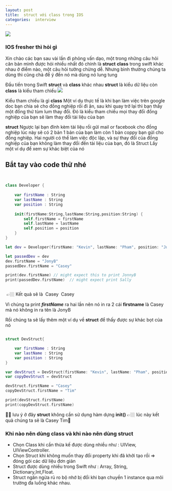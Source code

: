 ```yaml
---
layout: post
title:  struct với class trong IOS 
categories:  interview
---
```


![](https://miro.medium.com/max/2608/1*FYVuUmJMom0ktCneMGxNmQ.png)

### IOS fresher thì hỏi gì 
Xin chào các bạn sau vài lần đi phỏng vấn dạo, một trong những câu hỏi căn bản mình được hỏi nhiều nhất đó chính là **struct**  **class**  trong swift khác nhau ở điểm nào,  một câu hỏi tưởng chừng dễ. Nhưng bình thường chúng ta dùng thì cũng chả để ý đến nó  mà dùng nó lung tung 

Đầu tiền trong Swift  **struct** và **class** khác nhau **struct** là kiểu dữ liệu còn **class** là kiểu tham chiếu 
![](https://miro.medium.com/max/1226/1*37Itex_pCsEW62HKKZB6CQ.jpeg)

Kiểu tham chiếu là gì 
**class** Một ví dụ thực tế là khi bạn làm việc trên google doc bạn chia sẻ cho đồng nghiệp rồi đi ăn, sau khi quay trở lại thì bạn thấy một đống thứ tùm lum thay đổi. Đó là kiểu tham chiếu 
mọi thay đổi  đồng nghiệp của bạn sẽ làm thay đổi tài liệu của bạn 

**struct** Ngược lại bạn đính kèm tài liệu rồi gửi mail or facebook cho đồng nghiệp lúc này sẽ có 2 bản 1 bản của bạn làm còn 1 bản coppy bạn gửi cho đồng nghiệp. Hai  người có thể làm việc độc lập, và sự thay đổi của đồng nghiệp của bạn không làm thay đổi đến tài liệu của bạn, đó là Struct 
Lấy một ví dụ để xem sự khác biệt của nó 

## Bắt tay vào code thử nhé 

``` swift


class Developer {
    
    var firstName : String
    var lastName : String
    var position : String
    
    init(firstName:String,lastName:String,position:String) {
        self.firstName = firstName
        self.lastName = lastName
        self.position = position
    }
}

let dev = Developer(firstName: "Kevin", lastName: "Pham", position: "Junior")

let passedDev = dev
dev.firstName = "JonyB"
passedDev.firstName = "Casey"

print(dev.firstName) // might expect this to print JonnyB
print(passedDev.firstName)  // might expect print Sally



```

 👉🏼 Kết quả sẽ là 
 Casey
 Casey

Vì chúng ta print ***firstName*** ra hai lần nên nó in ra 2 cái **firstname** là Casey mà nó không in ra tên là JonyB

Rồi chúng ta sẽ lấy thêm một ví dụ về **struct** để thấy được sự khác bọt của nó 


``` swift 

struct DevStruct{

    var firstName : String
    var lastName : String
    var position : String
}

var devStruct = DevStruct(firstName: "Kevin", lastName: "Pham", position: "Junior")
var copyDevStruct = devStruct

devStruct.firstName = "Casey"
copyDevStruct.firstName = "Tim"

print(devStruct.firstName)
print(copyDevStruct.firstName)


```
👨‍⚖️ lưu ý ở đây **struct** không cần sử dụng hàm dựng **init()**
👉🏼 lúc này kết quả chúng ta sẽ là 
Casey
Tim🤯


### Khi nào nên dùng **class**  và khi nào nên dùng **struct**

* Chọn Class khi cần thừa kế được dùng nhiều như : UIView, UIViewController.
* Chọn Struct khi không muốn thay đổi property khi đã khởi tạo rồi => đóng gói các dữ liệu đơn giản
* Struct được dùng nhiều trong Swift như : Array, String, Dictionary,Int,Float.
* Struct ngăn ngừa rủ ro bộ nhớ bị đổi khi bạn chuyền 1 instance qua môi trường đa luồng khác nhau.

